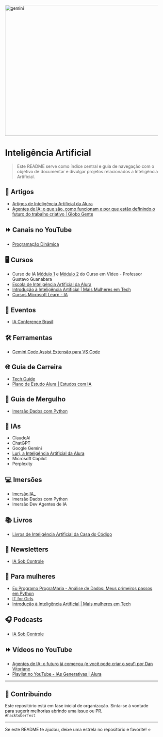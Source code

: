 <img width="800" height="430" alt="gemini" src="https://github.com/user-attachments/assets/6e24d782-2b8c-4a66-9c83-67036db1372a" />

# Inteligência Artificial

> Este README serve como índice central e guia de navegação com o objetivo de documentar e divulgar projetos relacionados a Inteligência Artificial.

## 📝 Artigos 

- [Artigos de Inteligência Artificial da Alura](https://www.alura.com.br/artigos/inteligencia-artificial)
- [Agentes de IA: o que são, como funcionam e por que estão definindo o futuro do trabalho criativo | Globo Gente](https://gente.globo.com/agentes-de-ia-o-que-sao-e-como-funcionam/)


## :fast_forward: Canais no YouTube

- [Programação Dinâmica](https://www.youtube.com/@pgdinamica)


## 🖥️ Cursos

- Curso de IA [Módulo 1](https://www.cursoemvideo.com/curso/curso-gratis-de-inteligencia-artificial/) e [Módulo 2](https://www.cursoemvideo.com/curso/curso-gratis-de-inteligencia-artificial-modulo-02/) do Curso em Vídeo - Professor Gustavo Guanabara
- [Escola de Inteligência Artificial da Alura](https://www.alura.com.br/escola-inteligencia-artificial)
- [Introdução à Inteligência Artificial | Mais Mulheres em Tech](https://www.maismulheres.tech/courses/introducao-inteligencia-artificial)
- [Cursos Microsoft Learn - IA](https://learn.microsoft.com/pt-br/training/browse/?subjects=artificial-intelligence)


## 📆 Eventos

- [IA Conference Brasil](https://www.iaconferencebrasil.com.br/)


## 🛠️ Ferramentas

- [Gemini Code Assist Extensão para VS Code](https://marketplace.visualstudio.com/items?itemName=Google.geminicodeassist)


## 🌐 Guia de Carreira

- [Tech Guide](https://techguide.sh/pt-BR/path/inteligencia-artificial/)
- [Plano de Estudo Alura | Estudos com IA](https://cursos.alura.com.br/estudos-com-ia-anamariasilva-1750857292515-p954220)
  

## :bookmark_tabs: Guia de Mergulho

- [Imersão Dados com Python](https://grupoalura.notion.site/Imers-o-Dados-com-Python-Guia-de-Mergulho-226379bdd09b808ca2e3d4d95a56b1ce)


## :robot: IAs

- ClaudeAI
- ChatGPT
- Google Gemini
- [Luri, a Inteligência Artificial da Alura](https://www.alura.com.br/luri-inteligencia-artificial)
- Microsoft Copilot
- Perplexity

## :computer: Imersões

- [Imersão IA_](https://www.alura.com.br/imersao-ia-google-gemini-iii)
- Imersão Dados com Python
- Imersão Dev Agentes de IA

## 📚 Livros

- [Livros de Inteligência Artificial da Casa do Código](https://www.casadocodigo.com.br/collections/inteligencia-artificial)


## 📨 Newsletters

- [IA Sob Controle](https://conteudo.alura.com.br/newsletter-fora-de-controle)


## :woman: Para mulheres

- [Eu Programo PrograMaria - Análise de Dados: Meus primeiros passos em Python](https://www.programaria.org/cursos-programaria/analise-dados-primeiros-passos-python/)
- [IT for Girls](https://www.maismulheres.tech/courses/it-for-girls-2025)
- [Introdução à Inteligência Artificial | Mais mulheres em Tech](https://www.maismulheres.tech/courses/introducao-inteligencia-artificial)


## 🎧 Podcasts

- [IA Sob Controle](https://www.hipsters.network/podcasts/iasobcontrole)


## :fast_forward: Vídeos no YouTube

- [Agentes de IA: o futuro já começou (e você pode criar o seu!) por Dan Vitoriano](https://www.youtube.com/watch?v=yR2ZjfZTng4)
- [Playlist no YouTube - IAs Generativas | Alura](https://youtube.com/playlist?list=PLh2Y_pKOa4Ud316ih975nbh3YbF5R4uZP&si=Bue0FUztIL4mynzm)

---

## 🤝 Contribuindo

Este repositório está em fase inicial de organização. Sinta-se à vontade para sugerir melhorias abrindo uma issue ou PR. <br>
`#hacktoberfest`

---

Se este README te ajudou, deixe uma estrela no repositório e favorite! ⭐

